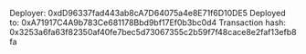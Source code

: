 Deployer: 0xdD96337fad443ab8cA7D64075a4e8E71f6D10DE5
Deployed to: 0xA71917C4A9b783Ce681178Bbd9bf17Ef0b3bc0d4
Transaction hash: 0x3253a6fa63f82350af40fe7bec5d73067355c2b59f7f48cace8e2faf13efb8fa
